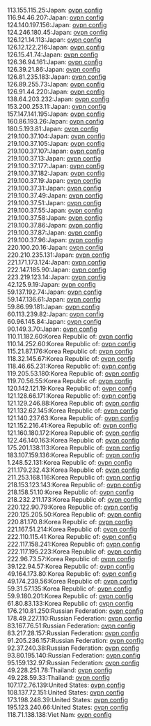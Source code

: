 113.155.115.25:Japan: [ovpn config](vpn/113_155_115_25.ovpn)  
116.94.46.207:Japan: [ovpn config](vpn/116_94_46_207.ovpn)  
124.140.197.156:Japan: [ovpn config](vpn/124_140_197_156.ovpn)  
124.246.180.45:Japan: [ovpn config](vpn/124_246_180_45.ovpn)  
126.121.14.113:Japan: [ovpn config](vpn/126_121_14_113.ovpn)  
126.12.122.216:Japan: [ovpn config](vpn/126_12_122_216.ovpn)  
126.15.41.74:Japan: [ovpn config](vpn/126_15_41_74.ovpn)  
126.36.94.161:Japan: [ovpn config](vpn/126_36_94_161.ovpn)  
126.39.21.86:Japan: [ovpn config](vpn/126_39_21_86.ovpn)  
126.81.235.183:Japan: [ovpn config](vpn/126_81_235_183.ovpn)  
126.89.255.73:Japan: [ovpn config](vpn/126_89_255_73.ovpn)  
126.91.44.220:Japan: [ovpn config](vpn/126_91_44_220.ovpn)  
138.64.203.232:Japan: [ovpn config](vpn/138_64_203_232.ovpn)  
153.200.253.11:Japan: [ovpn config](vpn/153_200_253_11.ovpn)  
157.147.141.195:Japan: [ovpn config](vpn/157_147_141_195.ovpn)  
160.86.193.26:Japan: [ovpn config](vpn/160_86_193_26.ovpn)  
180.5.193.81:Japan: [ovpn config](vpn/180_5_193_81.ovpn)  
219.100.37.104:Japan: [ovpn config](vpn/219_100_37_104.ovpn)  
219.100.37.105:Japan: [ovpn config](vpn/219_100_37_105.ovpn)  
219.100.37.107:Japan: [ovpn config](vpn/219_100_37_107.ovpn)  
219.100.37.13:Japan: [ovpn config](vpn/219_100_37_13.ovpn)  
219.100.37.177:Japan: [ovpn config](vpn/219_100_37_177.ovpn)  
219.100.37.182:Japan: [ovpn config](vpn/219_100_37_182.ovpn)  
219.100.37.19:Japan: [ovpn config](vpn/219_100_37_19.ovpn)  
219.100.37.31:Japan: [ovpn config](vpn/219_100_37_31.ovpn)  
219.100.37.49:Japan: [ovpn config](vpn/219_100_37_49.ovpn)  
219.100.37.51:Japan: [ovpn config](vpn/219_100_37_51.ovpn)  
219.100.37.55:Japan: [ovpn config](vpn/219_100_37_55.ovpn)  
219.100.37.58:Japan: [ovpn config](vpn/219_100_37_58.ovpn)  
219.100.37.86:Japan: [ovpn config](vpn/219_100_37_86.ovpn)  
219.100.37.87:Japan: [ovpn config](vpn/219_100_37_87.ovpn)  
219.100.37.96:Japan: [ovpn config](vpn/219_100_37_96.ovpn)  
220.100.20.16:Japan: [ovpn config](vpn/220_100_20_16.ovpn)  
220.210.235.131:Japan: [ovpn config](vpn/220_210_235_131.ovpn)  
221.171.173.124:Japan: [ovpn config](vpn/221_171_173_124.ovpn)  
222.147.185.90:Japan: [ovpn config](vpn/222_147_185_90.ovpn)  
223.219.123.14:Japan: [ovpn config](vpn/223_219_123_14.ovpn)  
42.125.9.19:Japan: [ovpn config](vpn/42_125_9_19.ovpn)  
59.137.192.74:Japan: [ovpn config](vpn/59_137_192_74.ovpn)  
59.147.136.61:Japan: [ovpn config](vpn/59_147_136_61.ovpn)  
59.86.99.181:Japan: [ovpn config](vpn/59_86_99_181.ovpn)  
60.113.239.82:Japan: [ovpn config](vpn/60_113_239_82.ovpn)  
60.96.145.84:Japan: [ovpn config](vpn/60_96_145_84.ovpn)  
90.149.3.70:Japan: [ovpn config](vpn/90_149_3_70.ovpn)  
110.11.182.60:Korea Republic of: [ovpn config](vpn/110_11_182_60.ovpn)  
110.14.252.60:Korea Republic of: [ovpn config](vpn/110_14_252_60.ovpn)  
115.21.87.176:Korea Republic of: [ovpn config](vpn/115_21_87_176.ovpn)  
118.32.145.67:Korea Republic of: [ovpn config](vpn/118_32_145_67.ovpn)  
118.46.65.231:Korea Republic of: [ovpn config](vpn/118_46_65_231.ovpn)  
119.205.53.180:Korea Republic of: [ovpn config](vpn/119_205_53_180.ovpn)  
119.70.56.55:Korea Republic of: [ovpn config](vpn/119_70_56_55.ovpn)  
120.142.121.19:Korea Republic of: [ovpn config](vpn/120_142_121_19.ovpn)  
121.128.66.171:Korea Republic of: [ovpn config](vpn/121_128_66_171.ovpn)  
121.129.246.88:Korea Republic of: [ovpn config](vpn/121_129_246_88.ovpn)  
121.132.62.145:Korea Republic of: [ovpn config](vpn/121_132_62_145.ovpn)  
121.140.237.63:Korea Republic of: [ovpn config](vpn/121_140_237_63.ovpn)  
121.152.216.41:Korea Republic of: [ovpn config](vpn/121_152_216_41.ovpn)  
121.160.180.172:Korea Republic of: [ovpn config](vpn/121_160_180_172.ovpn)  
122.46.140.163:Korea Republic of: [ovpn config](vpn/122_46_140_163.ovpn)  
175.201.138.113:Korea Republic of: [ovpn config](vpn/175_201_138_113.ovpn)  
183.107.159.136:Korea Republic of: [ovpn config](vpn/183_107_159_136.ovpn)  
1.248.52.131:Korea Republic of: [ovpn config](vpn/1_248_52_131.ovpn)  
211.179.232.43:Korea Republic of: [ovpn config](vpn/211_179_232_43.ovpn)  
211.253.168.116:Korea Republic of: [ovpn config](vpn/211_253_168_116.ovpn)  
218.153.123.143:Korea Republic of: [ovpn config](vpn/218_153_123_143.ovpn)  
218.158.51.10:Korea Republic of: [ovpn config](vpn/218_158_51_10.ovpn)  
218.232.211.173:Korea Republic of: [ovpn config](vpn/218_232_211_173.ovpn)  
220.122.90.79:Korea Republic of: [ovpn config](vpn/220_122_90_79.ovpn)  
220.125.205.50:Korea Republic of: [ovpn config](vpn/220_125_205_50.ovpn)  
220.81.170.8:Korea Republic of: [ovpn config](vpn/220_81_170_8.ovpn)  
221.167.51.214:Korea Republic of: [ovpn config](vpn/221_167_51_214.ovpn)  
222.110.115.41:Korea Republic of: [ovpn config](vpn/222_110_115_41.ovpn)  
222.117.158.241:Korea Republic of: [ovpn config](vpn/222_117_158_241.ovpn)  
222.117.195.223:Korea Republic of: [ovpn config](vpn/222_117_195_223.ovpn)  
222.96.73.57:Korea Republic of: [ovpn config](vpn/222_96_73_57.ovpn)  
39.122.94.57:Korea Republic of: [ovpn config](vpn/39_122_94_57.ovpn)  
49.164.173.80:Korea Republic of: [ovpn config](vpn/49_164_173_80.ovpn)  
49.174.239.56:Korea Republic of: [ovpn config](vpn/49_174_239_56.ovpn)  
59.31.57.135:Korea Republic of: [ovpn config](vpn/59_31_57_135.ovpn)  
59.9.180.201:Korea Republic of: [ovpn config](vpn/59_9_180_201.ovpn)  
61.80.83.133:Korea Republic of: [ovpn config](vpn/61_80_83_133.ovpn)  
176.210.81.250:Russian Federation: [ovpn config](vpn/176_210_81_250.ovpn)  
178.49.227.110:Russian Federation: [ovpn config](vpn/178_49_227_110.ovpn)  
83.167.76.51:Russian Federation: [ovpn config](vpn/83_167_76_51.ovpn)  
83.217.28.157:Russian Federation: [ovpn config](vpn/83_217_28_157.ovpn)  
91.205.236.157:Russian Federation: [ovpn config](vpn/91_205_236_157.ovpn)  
92.37.240.38:Russian Federation: [ovpn config](vpn/92_37_240_38.ovpn)  
93.80.195.140:Russian Federation: [ovpn config](vpn/93_80_195_140.ovpn)  
95.159.132.97:Russian Federation: [ovpn config](vpn/95_159_132_97.ovpn)  
49.228.251.78:Thailand: [ovpn config](vpn/49_228_251_78.ovpn)  
49.228.59.33:Thailand: [ovpn config](vpn/49_228_59_33.ovpn)  
107.172.76.139:United States: [ovpn config](vpn/107_172_76_139.ovpn)  
108.137.72.151:United States: [ovpn config](vpn/108_137_72_151.ovpn)  
173.198.248.39:United States: [ovpn config](vpn/173_198_248_39.ovpn)  
195.123.240.66:United States: [ovpn config](vpn/195_123_240_66.ovpn)  
118.71.138.138:Viet Nam: [ovpn config](vpn/118_71_138_138.ovpn)  
